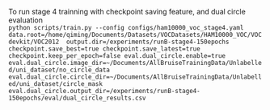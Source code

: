 To run stage 4 trainning with checkpoint saving feature, and dual circle evaluation\
`python scripts/train.py --config configs/ham10000_voc_stage4.yaml data.root=/home/qiming/Documents/Datasets/VOCDatasets/HAM10000_VOC/VOCdevkit/VOC2012  output.dir=/experiments/runB-stage4-150epochs checkpoint.save_best=true checkpoint.save_latest=true checkpoint.keep_per_epoch=false eval.dual_circle.enable=true eval.dual_circle.image_dir=~/Documents/AllBruiseTrainingData/Unlabelled/uni_dataset/no_circle_data eval.dual_circle.circle_dir=~/Documents/AllBruiseTrainingData/Unlabelled/uni_dataset/circle_mask eval.dual_circle.output_dir=/experiments/runB-stage4-150epochs/eval/dual_circle_results.csv`